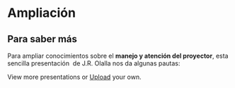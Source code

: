 # Ampliación

## Para saber más

Para ampliar conocimientos sobre el **manejo y atención del proyector**, esta sencilla presentación  de J.R. Olalla nos da algunas pautas:

View more presentations or [Upload](/upload) your own.

